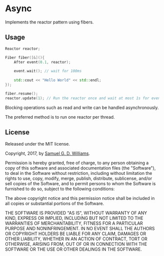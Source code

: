 # Async

Implements the reactor pattern using fibers.

## Usage

```c++
Reactor reactor;

Fiber fiber([&](){
	After event(0.1, reactor);
	
	event.wait(); // wait for 100ms
	
	std::cout << "Hello World" << std::endl;
});

fiber.resume();
reactor.update(1); // Run the reactor once and wait at most 1s for events.
```

Blocking operations such as read and write can be handled asynchronously.

The preferred method is to run one reactor per thread.

## License

Released under the MIT license.

Copyright, 2017, by [Samuel G. D. Williams](http://www.codeotaku.com/samuel-williams).

Permission is hereby granted, free of charge, to any person obtaining a copy
of this software and associated documentation files (the "Software"), to deal
in the Software without restriction, including without limitation the rights
to use, copy, modify, merge, publish, distribute, sublicense, and/or sell
copies of the Software, and to permit persons to whom the Software is
furnished to do so, subject to the following conditions:

The above copyright notice and this permission notice shall be included in
all copies or substantial portions of the Software.

THE SOFTWARE IS PROVIDED "AS IS", WITHOUT WARRANTY OF ANY KIND, EXPRESS OR
IMPLIED, INCLUDING BUT NOT LIMITED TO THE WARRANTIES OF MERCHANTABILITY,
FITNESS FOR A PARTICULAR PURPOSE AND NONINFRINGEMENT. IN NO EVENT SHALL THE
AUTHORS OR COPYRIGHT HOLDERS BE LIABLE FOR ANY CLAIM, DAMAGES OR OTHER
LIABILITY, WHETHER IN AN ACTION OF CONTRACT, TORT OR OTHERWISE, ARISING FROM,
OUT OF OR IN CONNECTION WITH THE SOFTWARE OR THE USE OR OTHER DEALINGS IN
THE SOFTWARE.

